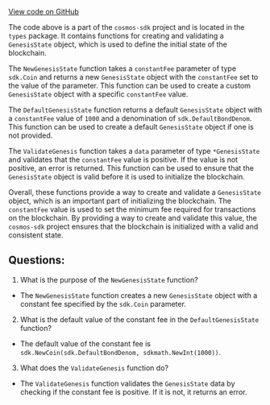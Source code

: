 [View code on GitHub](https://github.com/cosmos/cosmos-sdk/blob/main/x/crisis/types/genesis.go)

The code above is a part of the `cosmos-sdk` project and is located in the `types` package. It contains functions for creating and validating a `GenesisState` object, which is used to define the initial state of the blockchain.

The `NewGenesisState` function takes a `constantFee` parameter of type `sdk.Coin` and returns a new `GenesisState` object with the `constantFee` set to the value of the parameter. This function can be used to create a custom `GenesisState` object with a specific `constantFee` value.

The `DefaultGenesisState` function returns a default `GenesisState` object with a `constantFee` value of `1000` and a denomination of `sdk.DefaultBondDenom`. This function can be used to create a default `GenesisState` object if one is not provided.

The `ValidateGenesis` function takes a `data` parameter of type `*GenesisState` and validates that the `constantFee` value is positive. If the value is not positive, an error is returned. This function can be used to ensure that the `GenesisState` object is valid before it is used to initialize the blockchain.

Overall, these functions provide a way to create and validate a `GenesisState` object, which is an important part of initializing the blockchain. The `constantFee` value is used to set the minimum fee required for transactions on the blockchain. By providing a way to create and validate this value, the `cosmos-sdk` project ensures that the blockchain is initialized with a valid and consistent state.
## Questions: 
 1. What is the purpose of the `NewGenesisState` function?
- The `NewGenesisState` function creates a new `GenesisState` object with a constant fee specified by the `sdk.Coin` parameter.

2. What is the default value of the constant fee in the `DefaultGenesisState` function?
- The default value of the constant fee is `sdk.NewCoin(sdk.DefaultBondDenom, sdkmath.NewInt(1000))`.

3. What does the `ValidateGenesis` function do?
- The `ValidateGenesis` function validates the `GenesisState` data by checking if the constant fee is positive. If it is not, it returns an error.